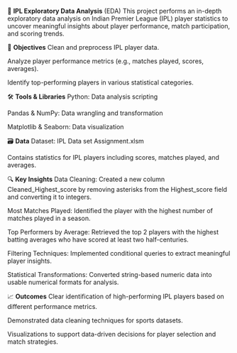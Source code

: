 🏏 **IPL Exploratory Data Analysis** (EDA)
This project performs an in-depth exploratory data analysis on Indian Premier League (IPL) player statistics to uncover meaningful insights about player performance, match participation, and scoring trends.

📌 **Objectives**
Clean and preprocess IPL player data.

Analyze player performance metrics (e.g., matches played, scores, averages).

Identify top-performing players in various statistical categories.

🛠️ **Tools & Libraries**
Python: Data analysis scripting

Pandas & NumPy: Data wrangling and transformation

Matplotlib & Seaborn: Data visualization

🗃️ **Data**
Dataset: IPL Data set Assignment.xlsm

Contains statistics for IPL players including scores, matches played, and averages.

🔍 **Key Insights**
Data Cleaning: Created a new column Cleaned_Highest_score by removing asterisks from the Highest_score field and converting it to integers.

Most Matches Played: Identified the player with the highest number of matches played in a season.

Top Performers by Average: Retrieved the top 2 players with the highest batting averages who have scored at least two half-centuries.

Filtering Techniques: Implemented conditional queries to extract meaningful player insights.

Statistical Transformations: Converted string-based numeric data into usable numerical formats for analysis.

📈 **Outcomes**
Clear identification of high-performing IPL players based on different performance metrics.

Demonstrated data cleaning techniques for sports datasets.

Visualizations to support data-driven decisions for player selection and match strategies.

